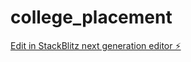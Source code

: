 # college_placement

[Edit in StackBlitz next generation editor ⚡️](https://stackblitz.com/~/github.com/dev62229/college_placement)